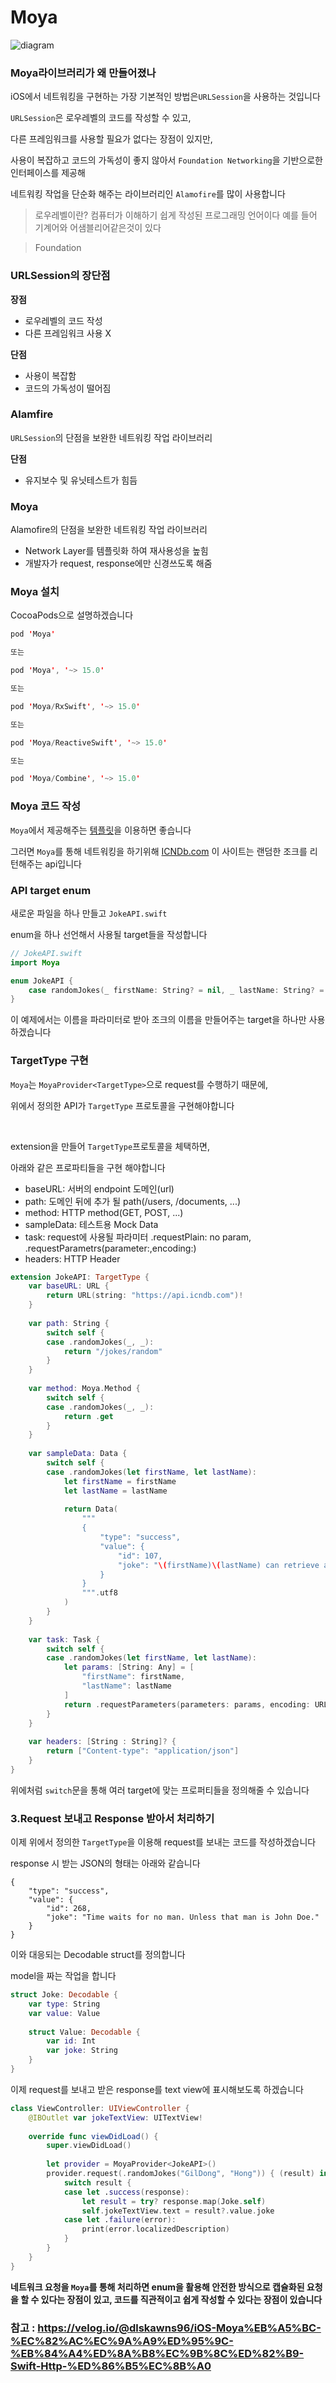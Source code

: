 # Moya

![diagram](https://user-images.githubusercontent.com/81547954/165767944-9bea0e7f-80c8-4caa-b7b4-91de0e7b436e.png)

### Moya라이브러리가 왜 만들어졌나

iOS에서 네트워킹을 구현하는 가장 기본적인 방법은`URLSession`을 사용하는 것입니다

`URLSession`은 로우레벨의 코드를 작성할 수 있고,

다른 프레임워크를 사용할 필요가 없다는 장점이 있지만,

사용이 복잡하고 코드의 가독성이 좋지 않아서 `Foundation Networking`을 기반으로한 인터페이스를 제공해 

네트워킹 작업을 단순화 해주는 라이브러리인 `Alamofire`를 많이 사용합니다

> 로우레벨이란? 컴퓨터가 이해하기 쉽게 작성된 프로그래밍 언어이다 예를 들어 기계어와 어샘블리어같은것이 있다

> Foundation 

### URLSession의 장단점
**장점**
* 로우레벨의 코드 작성
* 다른 프레임워크 사용 X

**단점**
* 사용이 복잡함
* 코드의 가독성이 떨어짐

### Alamfire
`URLSession`의 단점을 보완한 네트워킹 작업 라이브러리

**단점**

* 유지보수 및 유닛테스트가 힘듬

### Moya

Alamofire의 단점을 보완한 네트워킹 작업 라이브러리

* Network Layer를 템플릿화 하여 재사용성을 높힘
* 개발자가 request, response에만 신경쓰도록 해줌

### Moya 설치

CocoaPods으로 설명하겠습니다

```swift
pod 'Moya'

또는

pod 'Moya', '~> 15.0'

또는

pod 'Moya/RxSwift', '~> 15.0'

또는

pod 'Moya/ReactiveSwift', '~> 15.0'

또는

pod 'Moya/Combine', '~> 15.0'
```

### Moya 코드 작성

`Moya`에서 제공해주는 <a href="https://github.com/Moya/Moya/blob/master/docs/Examples/Basic.md">템플릿</a>을 이용하면 좋습니다

그러면 `Moya`를 통해 네트워킹을 하기위해 <a href="http://www.icndb.com/">ICNDb.com</a> 이 사이트는 랜덤한 조크를 리턴해주는 api입니다

### API target enum

새로운 파일을 하나 만들고 `JokeAPI.swift`

enum을 하나 선언해서 사용될 target들을 작성합니다

```swift
// JokeAPI.swift
import Moya

enum JokeAPI {
    case randomJokes(_ firstName: String? = nil, _ lastName: String? = nil)
}
```
이 예제에서는 이름을 파라미터로 받아 조크의 이름을 만들어주는 target을 하나만 사용하겠습니다

### TargetType 구현

`Moya`는 `MoyaProvider<TargetType>`으로 request를 수행하기 때문에,

위에서 정의한 API가 `TargetType` 프로토콜을 구현해야합니다

<br>

extension을 만들어 `TargetType`프로토콜을 체택하면,

아래와 같은 프로파티들을 구현 해야합니다

* baseURL: 서버의 endpoint 도메인(url)
* path: 도메인 뒤에 추가 될 path(/users, /documents, ...)
* method: HTTP method(GET, POST, ...)
* sampleData: 테스트용 Mock Data
* task: request에 사용될 파라미터 .requestPlain: no param, .requestParametrs(parameter:,encoding:)
* headers: HTTP Header

```swift
extension JokeAPI: TargetType {
    var baseURL: URL {
        return URL(string: "https://api.icndb.com")!
    }
    
    var path: String {
        switch self {
        case .randomJokes(_, _):
            return "/jokes/random"
        }
    }
    
    var method: Moya.Method {
        switch self {
        case .randomJokes(_, _):
            return .get
        }
    }
    
    var sampleData: Data {
        switch self {
        case .randomJokes(let firstName, let lastName):
            let firstName = firstName
            let lastName = lastName
            
            return Data(
                """
                {
                    "type": "success",
                    "value": {
                        "id": 107,
                        "joke": "\(firstName)\(lastName) can retrieve anything from /dev/null."
                    }
                }
                """.utf8
            )
        }
    }
    
    var task: Task {
        switch self {
        case .randomJokes(let firstName, let lastName):
            let params: [String: Any] = [
                "firstName": firstName,
                "lastName": lastName
            ]
            return .requestParameters(parameters: params, encoding: URLEncoding.queryString)
        }
    }
    
    var headers: [String : String]? {
        return ["Content-type": "application/json"]
    }
}
```

위에처럼 `switch`문을 통해 여러 target에 맞는 프로퍼티들을 정의해줄 수 있습니다

### 3.Request 보내고 Response 받아서 처리하기

이제 위에서 정의한 `TargetType`을 이용해 request를 보내는 코드를 작성하겠습니다

response 시 받는 JSON의 형태는 아래와 같습니다

```
{
    "type": "success",
    "value": {
        "id": 268,
        "joke": "Time waits for no man. Unless that man is John Doe."
    }
}
```

이와 대응되는 Decodable struct를 정의합니다 

model을 짜는 작업을 합니다

```swift
struct Joke: Decodable {
    var type: String
    var value: Value
    
    struct Value: Decodable {
        var id: Int
        var joke: String
    }
}
```

이제 request를 보내고 받은 response를 text view에 표시해보도록 하겠습니다

```swift
class ViewController: UIViewController {
    @IBOutlet var jokeTextView: UITextView!
    
    override func viewDidLoad() {
        super.viewDidLoad()
        
        let provider = MoyaProvider<JokeAPI>()
        provider.request(.randomJokes("GilDong", "Hong")) { (result) in
            switch result {
            case let .success(response):
                let result = try? response.map(Joke.self)
                self.jokeTextView.text = result?.value.joke
            case let .failure(error):
                print(error.localizedDescription)
            }
        }
    }
}
```

**네트워크 요청을 `Moya`를 통해 처리하면 enum을 활용해 안전한 방식으로 캡슐화된 요청을 할 수 있다는 장점이 있고, 코드를 직관적이고 쉽게 작성할 수 있다는 장점이 있습니다**

### 참고 : https://velog.io/@dlskawns96/iOS-Moya%EB%A5%BC-%EC%82%AC%EC%9A%A9%ED%95%9C-%EB%84%A4%ED%8A%B8%EC%9B%8C%ED%82%B9-Swift-Http-%ED%86%B5%EC%8B%A0
